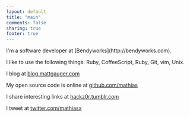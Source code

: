 ```yaml
---
layout: default
title: "main"
comments: false
sharing: true
footer: true
---
```

<p></p>
I'm a software developer at [Bendyworks](http://bendyworks.com).

I like to use the following things: Ruby, CoffeeScript, Ruby, Git, vim, Unix.

I blog at [blog.mattgauger.com](http://blog.mattgauger.com)

My open source code is online at [github.com/mathias](https://github.com/mathias)

I share interesting links at [hackz0r.tumblr.com](http://hackz0r.tumblr.com)

I tweet at [twitter.com/mathiasx](https://twitter.com/mathiasx)
